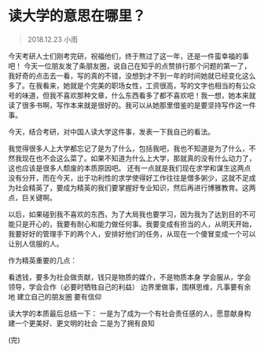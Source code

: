 # 读大学的意思在哪里？

> 2018.12.23 小雨

今天考研人士们刚考完研，祝福他们，终于熬过了这一年，还是一件蛮幸福的事吧！
今天一位朋友发了条朋友圈，说自己在知乎的点赞排行那个问题的第一了，我好奇的点击去一看，写的真的不错，没想到才不到一年的时间她就已经变化这么多了。在我看来，她就是个完美的职场女性，工资很高，写的文字也相当的有公众号的味道，但我不喜欢那种文章，什么东西看多了都不喜欢吧！我一想，她本来就读了很多书啊，写作本来就是很好的。我可以从她那里借鉴的是要坚持写作这一件事。

今天，结合考研，对中国人读大学这件事，发表一下我自己的看法。

我觉得很多人上大学都忘记了是为了什么，包括我吧，我也不知道是为了什么，不然我现在也不会这么菜了。如果不知道为什么上大学，那就真的没有什么动力了，这也应该是很多人颓废的本质原因吧。
还有一点就是我们现在求学和谋生这两点没有分开，而在今天，出于功利性的求学使得好工作往往是僧多粥少，这就不足成为社会精英了，要成为精英的我们要掌握好专业知识，然后再进行博雅教育。这两点，巨关键啊。

以后，如果碰到我不喜欢的东西，为了大局我也要学习，因为我为了达到目的不可能只是开心的，我要有耐心和能力做任何事。我要变成有担当的人，从明天开始，我要好好的管理手下的两个人，安排好他们的任务，从现在一个傻冒变成一个可以让别人信服的人。

作为精英重要的几点：

看透钱，要多为社会做贡献，钱只是物质的媒介，不是物质本身
学会服从，学会领导，学会合作（必要时牺牲自己的利益）
边界里做事，围棋思维，凡事要有余地
建立自己的朋友圈
要有信仰

读大学的本质最后总结一下：
一是为了成为一个有社会责任感的人，愿意献身构建一个更美好、更文明的社会
二是为了拥有良知

(完)

